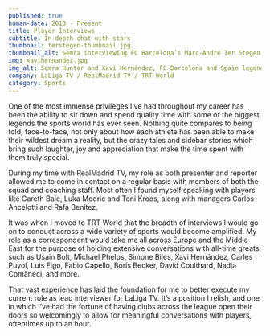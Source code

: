 ```yaml
---
published: true
human-date: 2013 - Present
title: Player Interviews
subtitle: In-depth chat with stars
thumbnail: terstegen-thumbnail.jpg
thumbnail_alt: Semra interviewing FC Barcelona’s Marc-André Ter Stegen ahead of El Clásico against Real Madrid for LaLiga TV
img: xavihernandez.jpg
img_alt: Semra Hunter and Xavi Hernández, FC Barcelona and Spain legend, after an interview about the World Cup 2022 in Doha, Qatar
company: LaLiga TV / RealMadrid TV / TRT World
category: Sports
---
```

One of the most immense privileges I’ve had throughout my career has been the ability to sit down and spend quality time with some of the biggest legends the sports world has ever seen. Nothing quite compares to being told, face-to-face, not only about how each athlete has been able to make their wildest dream a reality, but the crazy tales and sidebar stories which bring such laughter, joy and appreciation that make the time spent with them truly special.

During my time with RealMadrid TV, my role as both presenter and reporter allowed me to come in contact on a regular basis with members of both the squad and coaching staff. Most often I found myself speaking with players like Gareth Bale, Luka Modric and Toni Kroos, along with managers Carlos Ancelotti and Rafa Benítez.

It was when I moved to TRT World that the breadth of interviews I would go on to conduct across a wide variety of sports would become amplified. My role as a correspondent would take me all across Europe and the Middle East for the purpose of holding extensive conversations with all-time greats, such as Usain Bolt, Michael Phelps, Simone Biles, Xavi Hernández, Carles Puyol, Luis Figo, Fabio Capello, Boris Becker, David Coulthard, Nadia Comăneci, and more.

That vast experience has laid the foundation for me to better execute my current role as lead interviewer for LaLiga TV. It’s a position I relish, and one in which I’ve had the fortune of having clubs across the league open their doors so welcomingly to allow for meaningful conversations with players, oftentimes up to an hour.